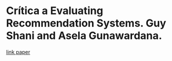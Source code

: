 # Crítica a Evaluating Recommendation Systems. Guy Shani and Asela Gunawardana.

[link paper](https://citeseerx.ist.psu.edu/viewdoc/download?doi=10.1.1.712.4138&rep=rep1&type=pdf)
